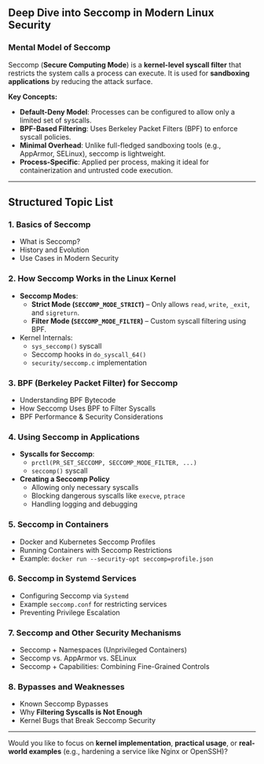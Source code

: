 ## **Deep Dive into Seccomp in Modern Linux Security**

### **Mental Model of Seccomp**

Seccomp (**Secure Computing Mode**) is a **kernel-level syscall filter** that restricts the system calls a process can execute. It is used for **sandboxing applications** by reducing the attack surface.

**Key Concepts:**

- **Default-Deny Model**: Processes can be configured to allow only a limited set of syscalls.
- **BPF-Based Filtering**: Uses Berkeley Packet Filters (BPF) to enforce syscall policies.
- **Minimal Overhead**: Unlike full-fledged sandboxing tools (e.g., AppArmor, SELinux), seccomp is lightweight.
- **Process-Specific**: Applied per process, making it ideal for containerization and untrusted code execution.

---

## **Structured Topic List**

### **1. Basics of Seccomp**

- What is Seccomp?
- History and Evolution
- Use Cases in Modern Security

### **2. How Seccomp Works in the Linux Kernel**

- **Seccomp Modes**:
    - **Strict Mode (`SECCOMP_MODE_STRICT`)** – Only allows `read`, `write`, `_exit`, and `sigreturn`.
    - **Filter Mode (`SECCOMP_MODE_FILTER`)** – Custom syscall filtering using BPF.
- Kernel Internals:
    - `sys_seccomp()` syscall
    - Seccomp hooks in `do_syscall_64()`
    - `security/seccomp.c` implementation

### **3. BPF (Berkeley Packet Filter) for Seccomp**

- Understanding BPF Bytecode
- How Seccomp Uses BPF to Filter Syscalls
- BPF Performance & Security Considerations

### **4. Using Seccomp in Applications**

- **Syscalls for Seccomp**:
    - `prctl(PR_SET_SECCOMP, SECCOMP_MODE_FILTER, ...)`
    - `seccomp()` syscall
- **Creating a Seccomp Policy**
    - Allowing only necessary syscalls
    - Blocking dangerous syscalls like `execve`, `ptrace`
    - Handling logging and debugging

### **5. Seccomp in Containers**

- Docker and Kubernetes Seccomp Profiles
- Running Containers with Seccomp Restrictions
- Example: `docker run --security-opt seccomp=profile.json`

### **6. Seccomp in Systemd Services**

- Configuring Seccomp via `Systemd`
- Example `seccomp.conf` for restricting services
- Preventing Privilege Escalation

### **7. Seccomp and Other Security Mechanisms**

- Seccomp + Namespaces (Unprivileged Containers)
- Seccomp vs. AppArmor vs. SELinux
- Seccomp + Capabilities: Combining Fine-Grained Controls

### **8. Bypasses and Weaknesses**

- Known Seccomp Bypasses
- Why **Filtering Syscalls is Not Enough**
- Kernel Bugs that Break Seccomp Security

---

Would you like to focus on **kernel implementation**, **practical usage**, or **real-world examples** (e.g., hardening a service like Nginx or OpenSSH)?